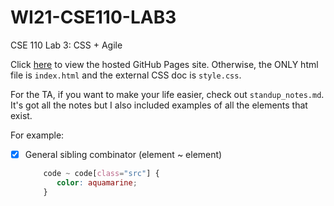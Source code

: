 # WI21-CSE110-LAB3
CSE 110 Lab 3: CSS + Agile

Click [here](https://ntrappe.github.io/wi21-cse110-lab3/) to view the hosted GitHub Pages site. Otherwise, the ONLY html file is `index.html` and the external CSS doc is `style.css`.

For the TA, if you want to make your life easier, check out `standup_notes.md`. It's got all the notes but I also included examples of all the elements that exist. 

For example:

- [x] General sibling combinator (element ~ element)
    ```css
        code ~ code[class="src"] {
           color: aquamarine;
        }
    ```
